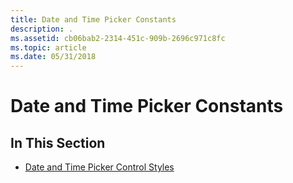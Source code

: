 ```yaml
---
title: Date and Time Picker Constants
description: .
ms.assetid: cb06bab2-2314-451c-909b-2696c971c8fc
ms.topic: article
ms.date: 05/31/2018
---
```


# Date and Time Picker Constants

## In This Section

-   [Date and Time Picker Control Styles](date-and-time-picker-control-styles.md)

 

 




